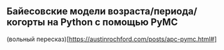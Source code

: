 ## Байесовские модели возраста/периода/когорты на Python с помощью PyMC

(вольный пересказ)[https://austinrochford.com/posts/apc-pymc.html#]
